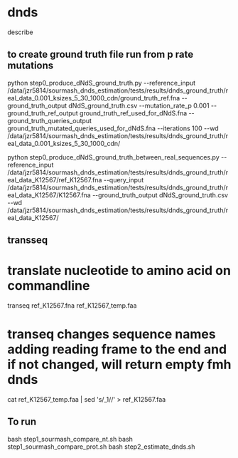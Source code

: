 # dnds

describe

## to create ground truth file run from p rate mutations
python step0_produce_dNdS_ground_truth.py --reference_input /data/jzr5814/sourmash_dnds_estimation/tests/results/dnds_ground_truth/real_data_0.001_ksizes_5_30_1000_cdn/ground_truth_ref.fna --ground_truth_output dNdS_ground_truth.csv --mutation_rate_p 0.001 --ground_truth_ref_output ground_truth_ref_used_for_dNdS.fna --ground_truth_queries_output ground_truth_mutated_queries_used_for_dNdS.fna --iterations 100 --wd /data/jzr5814/sourmash_dnds_estimation/tests/results/dnds_ground_truth/real_data_0.001_ksizes_5_30_1000_cdn/

python step0_produce_dNdS_ground_truth_between_real_sequences.py --reference_input /data/jzr5814/sourmash_dnds_estimation/tests/results/dnds_ground_truth/real_data_K12567/ref_K12567.fna --query_input /data/jzr5814/sourmash_dnds_estimation/tests/results/dnds_ground_truth/real_data_K12567/K12567.fna --ground_truth_output dNdS_ground_truth.csv --wd /data/jzr5814/sourmash_dnds_estimation/tests/results/dnds_ground_truth/real_data_K12567/

## transseq
# translate nucleotide to amino acid on commandline
transeq ref_K12567.fna ref_K12567_temp.faa 
# transeq changes sequence names adding reading frame to the end and if not changed, will return empty fmh dnds
cat ref_K12567_temp.faa | sed 's/_1//' > ref_K12567.faa

## To run
bash step1_sourmash_compare_nt.sh
bash step1_sourmash_compare_prot.sh
bash step2_estimate_dnds.sh

